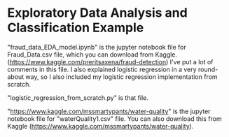 # Exploratory Data Analysis and Classification Example

"fraud_data_EDA_model.ipynb" is the jupyter notebook file for Fraud_Data.csv file, which you can download from Kaggle. (https://www.kaggle.com/preritsaxena/fraud-detection) I've put a lot of comments in this file. I also explained logistic regression in a very round-about way, so I also included my logistic regression implementation from scratch.

"logistic_regression_from_scratch.py" is that file.

"https://www.kaggle.com/mssmartypants/water-quality" is the jupyter notebook file for "waterQuality1.csv" file. You can also download this from Kaggle (https://www.kaggle.com/mssmartypants/water-quality).
